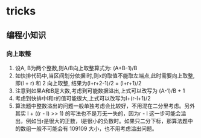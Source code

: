 # tricks

## 编程小知识
### 向上取整
1. 设A, B为两个整数,则A/B向上取整算式为: (A+B-1)/B
2. 如快排代码中,当区间划分依据i时,则x的取值不能取左端点,此时需要向上取整,即(l + r) 和 2 向上取整, 结果为(l+r+2-1)/2 = (l+r+1)/2
3. 注意到如果A和B是大数,考虑到可能数据溢出,上式可以改写为 (A-1)/B + 1
4. 考虑到快排中l和r的值可能很大,上式可以改写为l+(r-l+1)/2
5. 算法题中整数溢出的问题一般单独考虑会比较好，不用混在二分里考虑。另外其实 l + ((r - l) >> 1) 的写法也不是万无一失的，因为r - l 这一步可能会溢出，例如当r是很大的正数，l是很小的负数时。如果只二分下标，那算法题中的数组一般不可能会有 109109 大小，也不用考虑溢出问题。
